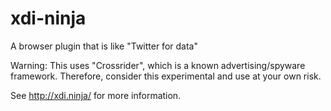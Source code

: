 xdi-ninja
=========

A browser plugin that is like "Twitter for data"

Warning: This uses "Crossrider", which is a known advertising/spyware framework. Therefore, consider
this experimental and use at your own risk.

See http://xdi.ninja/ for more information.
